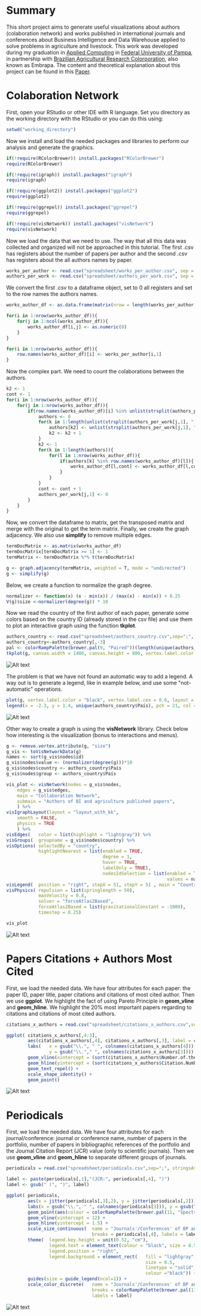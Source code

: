 # Summary

This short project aims to generate useful visualizations about authors (colaboration network) and works published in international journals and conferences about Business Intelligence and Data Warehouse applied to solve problems in agriculture and livestock. This work was developed during my graduation in [Applied Computing](http://cursos.unipampa.edu.br/cursos/ppgcap/) in [Federal University of Pampa](http://novoportal.unipampa.edu.br/novoportal/), in partnership with [Brazilian Agricultural Research Colorporation](https://www.embrapa.br/en/international), also known as Embrapa.
The content and theoretical explanation about this project can be found in this [Paper](http://www.ccsenet.org/journal/index.php/jas/article/view/0/38109).

# Colaboration Network

First, open your RStudio or other IDE with R language. Set you directory as the working directory with the RStudio or you can do this using:
```R
setwd("working_directory")
```
Now we install and load the needed packages and libraries to perform our analysis and generate the graphics.
```R
if(!require(RColorBrewer)) install.packages("RColorBrewer")
require(RColorBrewer)

if(!require(igraph)) install.packages("igraph")
require(igraph)

if(!require(ggplot2)) install.packages("ggplot2")
require(ggplot2)

if(!require(ggrepel)) install.packages("ggrepel")
require(ggrepel)

if(!require(visNetwork)) install.packages("visNetwork")
require(visNetwork)

```
Now we load the data that we need to use. The way that all this data was collected and organized will not be approached in this tutorial. 
The first .csv has registers about the number of papers per author and the second .csv has registers about the all authors names by paper.
```R
works_per_author <- read.csv("spreadsheet/works_per_author.csv", sep = ";", stringsAsFactors = FALSE)
authors_per_work <- read.csv("spreadsheet/authors_per_work.csv", sep = ";", stringsAsFactors = FALSE)
```
We convert the first .csv to a dataframe object, set to 0 all registers and set to the row names the authors names.

```R
works_author_df <- as.data.frame(matrix(nrow = length(works_per_author[,1]), ncol = length(works_per_author[,1])))

for(i in 1:nrow(works_author_df)){
    for(j in 1:ncol(works_author_df)){
        works_author_df[i,j] <- as.numeric(0)
    }
}

for(i in 1:nrow(works_author_df)){
    row.names(works_author_df)[i] <- works_per_author[i,1]
}
```
Now the complex part. We need to count the colaborations between the authors. 
```R
k2 <- 1									
cont <- 1									
for(i in 1:nrow(works_author_df)){  							
    for(j in 1:nrow(works_author_df)){
        if(row.names(works_author_df)[i] %in% unlist(strsplit(authors_per_work[j,1], "[;]"))){ 		
            authors <- 0							
            for(k in 1:length(unlist(strsplit(authors_per_work[j,1], "[;]")))){	
                authors[k2] <- unlist(strsplit(authors_per_work[j,1], "[;]"))[k]		
                k2 <- k2 + 1					
            }
            k2 <- 1							
            for(k in 1:length(authors)){					
                for(l in 1:nrow(works_author_df)){					
                    if(authors[k] %in% row.names(works_author_df)[l]){				
                        works_author_df[l,cont] <- works_author_df[l,cont]+1		
                    }
                }
            }
            cont <- cont + 1							
            authors_per_work[j,1] <- 0							
        }
    }
}
```
Now, we convert the dataframe to matrix, get the transposed matrix and merge with the original to get the term matrix. Finally, we create the graph adjacency. We also use **simplify** to remove multiple edges.
```R
termDocMatrix <- as.matrix(works_author_df)
termDocMatrix[termDocMatrix >= 1] <- 1
termMatrix <- termDocMatrix %*% t(termDocMatrix)

g <- graph.adjacency(termMatrix, weighted = T, mode = "undirected")
g <- simplify(g)
```
Below, we create a function to normalize the graph degree.
```R
normalizer <- function(x) (x - min(x)) / (max(x) - min(x)) + 0.25 
V(g)$size <-normalizer(degree(g)) * 10
```
Now we read the country of the first author of each paper, generate some colors based on the country ID (already stored in the csv file) and use them to plot an interactive graph using the function **tkplot**. 
```R
authors_country <- read.csv("spreadsheet/authors_country.csv",sep=";", stringsAsFactors=FALSE)
authors_country<-authors_country[,-3]
pal <- colorRampPalette(brewer.pal(9, "Paired"))(length(unique(authors_country$Num)))
tkplot(g, canvas.width = 1400, canvas.height = 800, vertex.label.color = "black", vertex.label.cex = 1.3, layout = layout.kamada.kawai, vertex.label.font = 2, edge.color = "grey", vertex.color = pal[as.numeric(authors_country$Num)], vertex.label.dist = 1.5, vertex.frame.color = "black")
```
![Alt text](figures/figure1.png?raw=true "Title")

The problem is that we have not found an automatic way to add a legend. A way out is to generate a legend, like in example below, and use some "not-automatic" operations.
```R
plot(g, vertex.label.color = "black", vertex.label.cex = 0.6, layout = layout.kamada.kawai, vertex.label.font = 2, edge.color = "grey", vertex.color = pal[as.numeric(authors_country$Num)], vertex.label.dist = 1, vertex.frame.color = "black")
legend(x = -2.3, y = 1.4, unique(authors_country$País), pch = 21, col = "#777777", pt.bg = pal[unique(authors_country$Num)], pt.cex = 1.7, cex = .8, bty = "n", ncol = 1)
```
![Alt text](figures/figure_aux.png?raw=true "Title")

Other way to create a graph is using the **visNetwork** library. Check below how interesting is the visualization (bonus to interactions and menus).
```R
g <- remove.vertex.attribute(g, "size")
g_vis <- toVisNetworkData(g) 
names <- sort(g_vis$nodes$id) 
g_vis$nodes$value <- (normalizer(degree(g)))*10
g_vis$nodes$country <- authors_country$País
g_vis$nodes$group <- authors_country$País

vis_plot <- visNetwork(nodes = g_vis$nodes, 
    edges = g_vis$edges,
    main = "Collaboration Network",
    submain = "Authors of BI and agriculture published papers",
    ) %>%
visIgraphLayout(layout = "layout_with_kk", 
    smooth = FALSE,            
    physics = TRUE             
    ) %>%
visEdges(   color = list(highlight = "lightgray")) %>%
visGroups(  groupname = g_vis$nodes$country) %>%
visOptions( selectedBy = "country",
            highlightNearest = list(enabled = TRUE,
                                    degree = 1,
                                    hover = TRUE,
                                    labelOnly = TRUE),
                                    nodesIdSelection = list(enabled = TRUE,
                                                            values = names)) %>%
visLegend(  position = "right", stepX = 51, stepY = 51 , main = "Country", useGroups = TRUE) %>%
visPhysics( repulsion = list(springlength = 50), 
            maxVelocity = 0.8,
            solver = "forceAtlas2Based",
            forceAtlas2Based = list(gravitationalConstant = -1000),
            timestep = 0.25)

vis_plot
```
![Alt text](figures/figure2.png?raw=true "Title")

# Papers Citations + Authors Most Cited

First, we load the needed data. We have four attributes for each paper: the paper ID, paper title, paper citations and citations of most cited author. Then we use **ggplot**. We highlight the fact of using Pareto Principle in **geom_vline** and **geom_hline**. We highlight the 20% most important papers regarding to citations and citations of most cited authors.
```R
citations_x_authors = read.csv("spreadsheet/citations_x_authors.csv",sep=";", stringsAsFactors=FALSE)

ggplot( citations_x_authors[,4:3], 
        aes(citations_x_authors[,4], citations_x_authors[,3], label = citations_x_authors[,1])) +
        labs(   x = gsub("\\.", " ", colnames(citations_x_authors[4])), 
                y = gsub("\\."," ", colnames(citations_x_authors[3]))) +
        geom_vline(xintercept = (sort(citations_x_authors$Number.of.the.Citations.of.Most.Cited.Author.in.References, decreasing = TRUE)[round(nrow(citations_x_authors)*0.2)] - 0.5)) + 
        geom_hline(yintercept = (sort(citations_x_authors$Citation.Number, decreasing = TRUE)[round(nrow(citations_x_authors)*0.2)] - 0.5)) +
        geom_text_repel() +
        scale_shape_identity() +
        geom_point() 
```
![Alt text](figures/figure3.png?raw=true "Title")

# Periodicals

First, we load the needed data. We have four attributes for each journal/conference: journal or conference name, number of papers in the portfolio, number of papers in bibliographic references of the portfolio and the Journal Citation Report (JCR) value (only to scientific journals). Then we use **geom_vline** and **geom_hline** to separate different groups of journals. 

```R
periodicals = read.csv("spreadsheet/periodicals.csv",sep=";", stringsAsFactors=FALSE)

label <- paste(periodicals[,1],"(JCR:", periodicals[,4], ")")
label <- gsub(" )", ")", label)

ggplot( periodicals, 
        aes(x = jitter(periodicals[,3],2), y = jitter(periodicals[,2]))) +
        labs(x = gsub("\\.", " ", colnames(periodicals[3])), y = gsub("\\.", " ", colnames(periodicals[2]))) +
        geom_point(aes(colour = colorRampPalette(brewer.pal(11, "Spectral"))(23), size = periodicals[,4])) +
        geom_vline(xintercept = 12) +
        geom_hline(yintercept = 1.5) +
        scale_size_continuous(  name = "Journals'/Conferences' of BP and it's JCR",
                                breaks = periodicals[,4], labels = label) +
        theme(  legend.key.height = unit(0.52, "cm"),
                legend.text = element_text(colour = "black", size = 8.5, face = "bold"),
                legend.position = "right", 
                legend.background = element_rect(   fill = "lightgray",
                                                    size = 0.5,
                                                    linetype = "solid",
                                                    colour ="black")) +
        guides(size = guide_legend(ncol=1)) + 
        scale_color_discrete(   name = "Journals'/Conferences' of BP and it's JCR",
                                breaks = colorRampPalette(brewer.pal(11, "Spectral"))(23),
                                labels = label)
```
![Alt text](figures/figure4.jpeg?raw=true "Title")

